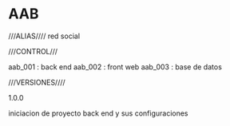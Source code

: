 # AAB

///ALIAS////
red social


///CONTROL///

aab_001 : back end
aab_002 : front web
aab_003 : base de datos




///VERSIONES////

1.0.0 

iniciacion de proyecto back end y sus configuraciones
